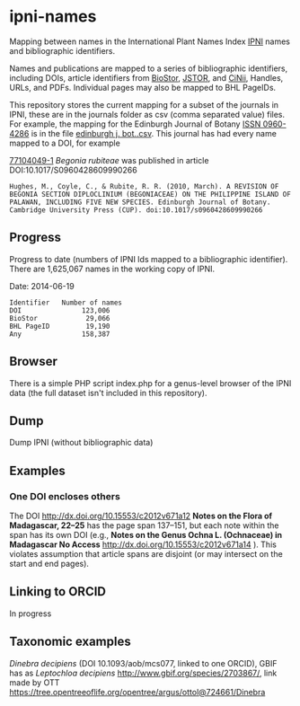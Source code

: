 # ipni-names

Mapping between names in the International Plant Names Index [IPNI](http://www.ipni.org) names and bibliographic identifiers.

Names and publications are mapped to a series of bibliographic identifiers, including DOIs, article identifiers from [BioStor](http://biostor.org), [JSTOR](http://jstor.org), and [CiNii](http://ci.nii.ac.jp), Handles, URLs, and PDFs. Individual pages may also be mapped to BHL PageIDs.

This repository stores the current mapping for a subset of the  journals in IPNI, these are in the journals folder as csv (comma separated value) files. For example, the mapping for the Edinburgh Journal of Botany [ISSN 0960-4286](http://www.worldcat.org/issn/0960-4286) is in the file [edinburgh j. bot..csv](https://github.com/rdmpage/ipni-names/blob/master/journals/edinburgh_j._bot..csv). This journal has had every name mapped to a DOI, for example

[77104049-1](http://www.ipni.org/ipni/idPlantNameSearch.do?id=77104049-1) _Begonia rubiteae_ was published in article DOI:10.1017/S0960428609990266

```
Hughes, M., Coyle, C., & Rubite, R. R. (2010, March). A REVISION OF BEGONIA SECTION DIPLOCLINIUM (BEGONIACEAE) ON THE PHILIPPINE ISLAND OF PALAWAN, INCLUDING FIVE NEW SPECIES. Edinburgh Journal of Botany. Cambridge University Press (CUP). doi:10.1017/s0960428609990266
```

## Progress

Progress to date (numbers of IPNI Ids mapped to a bibliographic identifier). There are 1,625,067 names in the working copy of IPNI.

Date: 2014-06-19

```
Identifier   Number of names
DOI               123,006
BioStor            29,066
BHL PageID         19,190
Any               158,387
```

## Browser

There is a simple PHP script index.php for a genus-level browser of the IPNI data (the full dataset isn't included in this repository).

## Dump

Dump IPNI (without bibliographic data)

## Examples

### One DOI encloses others

The DOI http://dx.doi.org/10.15553/c2012v671a12 **Notes on the Flora of Madagascar, 22–25** has the page span 137–151, but each note within the span has its own DOI (e.g., **Notes on the Genus Ochna L. (Ochnaceae) in Madagascar No Access** http://dx.doi.org/10.15553/c2012v671a14 ). This violates assumption that article spans are disjoint (or may intersect on the start and end pages).


## Linking to ORCID

In progress

## Taxonomic examples

*Dinebra decipiens* (DOI 10.1093/aob/mcs077, linked to one ORCID), GBIF has as *Leptochloa decipiens* http://www.gbif.org/species/2703867/, link made by OTT https://tree.opentreeoflife.org/opentree/argus/ottol@724661/Dinebra




